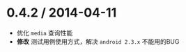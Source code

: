 0.4.2 / 2014-04-11
==================

* 优化 `media` 查询性能
* **修改** 测试用例使用方式，解决 `android 2.3.x` 不能用的BUG